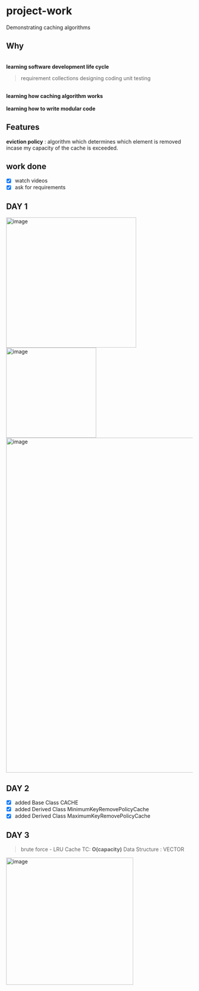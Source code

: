 # project-work
Demonstrating caching algorithms

## Why

<br> **learning software development life cycle** </br>
  > requirement collections
  > designing
  > coding
  > unit testing
  
<br> **learning how caching algorithm works** </br>
<br> **learning how to write modular code** </br>

## Features

**eviction policy** : algorithm which determines which element is removed incase my capacity of the cache is exceeded.

## work done

- [x] watch videos
- [x] ask for requirements

## DAY 1

<img width="351" alt="image" src="https://user-images.githubusercontent.com/69424250/207519263-f89dac34-8764-4761-ba81-e8b5438cb7e8.png"> <img width="243" alt="image" src="https://user-images.githubusercontent.com/69424250/207519329-18b74796-c43f-43a7-a5bb-10d47286f3ec.png">
<img width="903" alt="image" src="https://user-images.githubusercontent.com/69424250/207519589-2ce21453-cadc-428d-ad5e-a36bea523d94.png">


## DAY 2

- [x] added Base Class CACHE
- [x] added Derived Class MinimumKeyRemovePolicyCache
- [x] added Derived Class MaximumKeyRemovePolicyCache

## DAY 3

> brute force - LRU Cache
> TC: **O(capacity)**
> Data Structure : VECTOR

<img width="343" alt="image" src="https://user-images.githubusercontent.com/69424250/208149079-fdf9c0a9-8fa3-4651-a67c-2bbcbc28636d.png">
